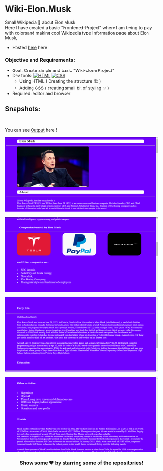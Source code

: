 # Wiki-Elon.Musk
Small Wikipedia 🚧 about Elon Musk <br>
Here I have created a basic "Frontened-Project" where I am trying to play with colorsand making cool Wikipedia type Information page about Elon Musk,
- Hosted [here](https://wikielon-ayushsleeping.netlify.app/) here !

### Objective and Requirements:

- Goal: Create simple and basic "Wiki-clone Project"
- Dev tools: <a href="#"><img alt="HTML" src="https://img.shields.io/badge/HTML-E34F26.svg?logo=html5&logoColor=white"></a>  <a href="#"><img alt="CSS" src="https://img.shields.io/badge/CSS-1572B6.svg?logo=css3&logoColor=white"></a>
   *  Using HTML ( Creating the structure 🏗️ ) 
   *  Adding CSS ( creating small bit of styling ✨ )
- Required: editor and browser

## Snapshots:
<br />

You can see [Output](https://wikielon-ayushsleeping.netlify.app/) here !

![alt text](https://github.com/ayush-sleeping/CSS-mini-Projects/blob/main/Wki%20ElonMusk%20Info%20Landing%20page/Snapshot/Screenshot%20(408).png)

![alt text](https://github.com/ayush-sleeping/CSS-mini-Projects/blob/main/Wki%20ElonMusk%20Info%20Landing%20page/Snapshot/Screenshot%20(409).png)

![alt text](https://github.com/ayush-sleeping/CSS-mini-Projects/blob/main/Wki%20ElonMusk%20Info%20Landing%20page/Snapshot/Screenshot%20(410).png)

![alt text](https://github.com/ayush-sleeping/CSS-mini-Projects/blob/main/Wki%20ElonMusk%20Info%20Landing%20page/Snapshot/Screenshot%20(411).png)



<div align="center">

### Show some ❤️ by starring some of the repositories!

</div>

